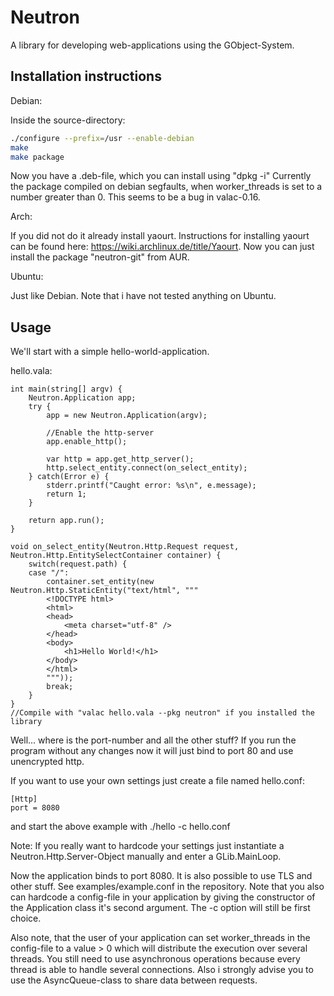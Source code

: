 Neutron
=======

A library for developing web-applications using the GObject-System.

Installation instructions
-------------------------

Debian:

Inside the source-directory:
```bash
./configure --prefix=/usr --enable-debian
make
make package
```
Now you have a .deb-file, which you can install using "dpkg -i"
Currently the package compiled on debian segfaults, when worker_threads
is set to a number greater than 0. This seems to be a bug in valac-0.16.

Arch:

If you did not do it already install yaourt. Instructions for installing yaourt
can be found here: https://wiki.archlinux.de/title/Yaourt.
Now you can just install the package "neutron-git" from AUR.

Ubuntu:

Just like Debian. Note that i have not tested anything on Ubuntu.

Usage
-----

We'll start with a simple hello-world-application.

hello.vala:
```vala
int main(string[] argv) {
	Neutron.Application app;
	try {
		app = new Neutron.Application(argv);

		//Enable the http-server
		app.enable_http();

		var http = app.get_http_server();
		http.select_entity.connect(on_select_entity);
	} catch(Error e) {
		stderr.printf("Caught error: %s\n", e.message);
		return 1;
	}

	return app.run();
}

void on_select_entity(Neutron.Http.Request request, Neutron.Http.EntitySelectContainer container) {
	switch(request.path) {
	case "/":
		container.set_entity(new Neutron.Http.StaticEntity("text/html", """
		<!DOCTYPE html>
		<html>
		<head>
			<meta charset="utf-8" />
		</head>
		<body>
			<h1>Hello World!</h1>
		</body>
		</html>
		"""));
		break;
	}
}
//Compile with "valac hello.vala --pkg neutron" if you installed the library
```

Well... where is the port-number and all the other stuff? If you run the program without
any changes now it will just bind to port 80 and use unencrypted http.

If you want to use your own settings just create a file named hello.conf:
```
[Http]
port = 8080
```
and start the above example with
    ./hello -c hello.conf

Note: If you really want to hardcode your settings just instantiate a Neutron.Http.Server-Object manually
and enter a GLib.MainLoop.

Now the application binds to port 8080. It is also possible to use TLS and other stuff.
See examples/example.conf in the repository. Note that you also can hardcode a config-file
in your application by giving the constructor of the Application class it's second argument.
The -c option will still be first choice.

Also note, that the user of your application can set worker_threads in the config-file to a value > 0 which
will distribute the execution over several threads. You still need to use asynchronous operations because every
thread is able to handle several connections. Also i strongly advise you to use the AsyncQueue-class to share
data between requests.
